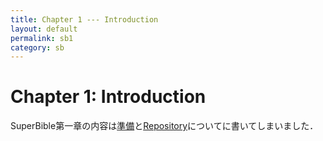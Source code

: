 ```yaml
---
title: Chapter 1 --- Introduction
layout: default
permalink: sb1
category: sb
---
```


# Chapter 1: Introduction

SuperBible第一章の内容は[準備]({{site.baseurl}}/sb/preparation)と[Repository]({{site.baseurl}}/sb/repository)についてに書いてしまいました．

